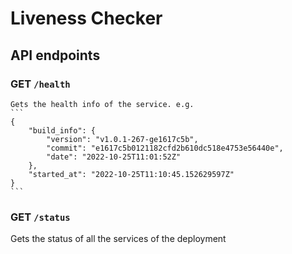 # Liveness Checker

## API endpoints

### GET `/health`
    Gets the health info of the service. e.g.
    ```
    {
        "build_info": {
            "version": "v1.0.1-267-ge1617c5b",
            "commit": "e1617c5b0121182cfd2b610dc518e4753e56440e",
            "date": "2022-10-25T11:01:52Z"
        },
        "started_at": "2022-10-25T11:10:45.152629597Z"
    }
    ```
    
### GET `/status`
Gets the status of all the services of the deployment
